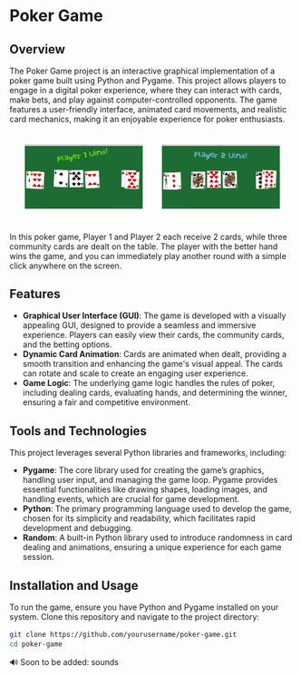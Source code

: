 # Poker Game

## Overview

The Poker Game project is an interactive graphical implementation of a poker game built using Python and Pygame. This project allows players to engage in a digital poker experience, where they can interact with cards, make bets, and play against computer-controlled opponents. The game features a user-friendly interface, animated card movements, and realistic card mechanics, making it an enjoyable experience for poker enthusiasts.

<table style="border-collapse: separate; border-spacing: 20px;">
    <tr>
        <td><img src="images/Screenshot1.png" alt="Screenshot1" width="350"/></td>
        <td><img src="images/Screenshot2.png" alt="Screenshot2" width="350"/></td>
    </tr>
</table>

In this poker game, Player 1 and Player 2 each receive 2 cards, while three community cards are dealt on the table. The player with the better hand wins the game, and you can immediately play another round with a simple click anywhere on the screen.

## Features

- **Graphical User Interface (GUI)**: The game is developed with a visually appealing GUI, designed to provide a seamless and immersive experience. Players can easily view their cards, the community cards, and the betting options.
- **Dynamic Card Animation**: Cards are animated when dealt, providing a smooth transition and enhancing the game's visual appeal. The cards can rotate and scale to create an engaging user experience.
- **Game Logic**: The underlying game logic handles the rules of poker, including dealing cards, evaluating hands, and determining the winner, ensuring a fair and competitive environment.

## Tools and Technologies

This project leverages several Python libraries and frameworks, including:

- **Pygame**: The core library used for creating the game’s graphics, handling user input, and managing the game loop. Pygame provides essential functionalities like drawing shapes, loading images, and handling events, which are crucial for game development.
- **Python**: The primary programming language used to develop the game, chosen for its simplicity and readability, which facilitates rapid development and debugging.
- **Random**: A built-in Python library used to introduce randomness in card dealing and animations, ensuring a unique experience for each game session.

## Installation and Usage

To run the game, ensure you have Python and Pygame installed on your system. Clone this repository and navigate to the project directory:

```bash
git clone https://github.com/yourusername/poker-game.git
cd poker-game

```

🔊 Soon to be added: sounds
